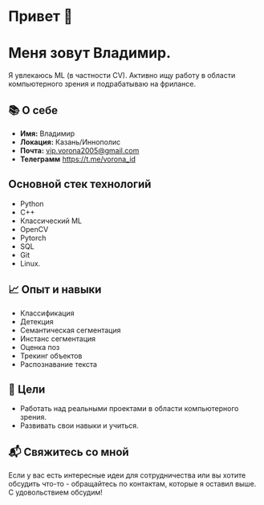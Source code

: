 # Привет 👋
# Меня зовут Владимир.

Я увлекаюсь ML (в частности CV). Активно ищу работу в области компьютерного зрения и подрабатываю на фрилансе.

## 📚 О себе
- **Имя:** Владимир
- **Локация:** Казань/Иннополис
- **Почта:** vip.vorona2005@gmail.com
- **Телеграмм** https://t.me/vorona_id

## Основной стек технологий
- Python
- C++
- Классический ML
- OpenCV
- Pytorch
- SQL
- Git
- Linux.

## 📈 Опыт и навыки
- Классификация
- Детекция
- Семантическая сегментация
- Инстанс сегментация
- Оценка поз
- Трекинг объектов
- Распознавание текста

## 🌱 Цели
- Работать над реальными проектами в области компьютерного зрения.
- Развивать свои навыки и учиться.

## 📬 Свяжитесь со мной
Если у вас есть интересные идеи для сотрудничества или вы хотите обсудить что-то - обращайтесь по контактам, которые я оставил выше. С удовольствием обсудим!

